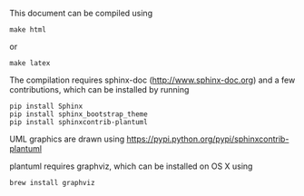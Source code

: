 This document can be compiled using

```
make html
```
or
```
make latex
```

The compilation requires sphinx-doc (http://www.sphinx-doc.org)
and a few contributions, which can be installed by running

```
pip install Sphinx
pip install sphinx_bootstrap_theme
pip install sphinxcontrib-plantuml
```

UML graphics are drawn using https://pypi.python.org/pypi/sphinxcontrib-plantuml

plantuml requires graphviz, which can be installed on OS X using

```
brew install graphviz
```
